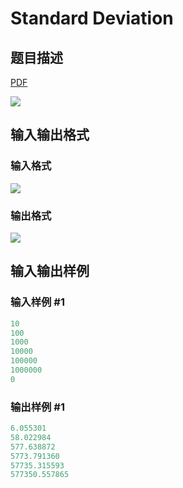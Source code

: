 # Standard Deviation

## 题目描述

[problemUrl]: https://uva.onlinejudge.org/index.php?option=com_onlinejudge&Itemid=8&category=866&page=show_problem&problem=4994

[PDF](https://uva.onlinejudge.org/external/130/p13096.pdf)

![](https://cdn.luogu.com.cn/upload/vjudge_pic/UVA13096/d8e5953a60905043f61a5f89de1c887f442ee263.png)

## 输入输出格式

### 输入格式

![](https://cdn.luogu.com.cn/upload/vjudge_pic/UVA13096/064d87303c0427d1199a12dd4c1eae335f733d8e.png)

### 输出格式

![](https://cdn.luogu.com.cn/upload/vjudge_pic/UVA13096/e0f4220a5d847de25d9fa661189e432a231283fc.png)

## 输入输出样例

### 输入样例 #1

```cpp
10
100
1000
10000
100000
1000000
0
```


### 输出样例 #1

```cpp
6.055301
58.022984
577.638872
5773.791360
57735.315593
577350.557865
```


